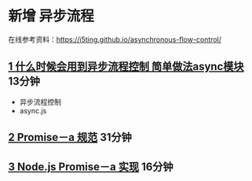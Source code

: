 # 新增 异步流程

在线参考资料：<https://i5ting.github.io/asynchronous-flow-control/>

## [1 什么时候会用到异步流程控制 简单做法async模块](http://www.stuq.org/courseware/1059/1635) 13分钟

- 异步流程控制
- async.js

## [2 Promise－a 规范](http://www.stuq.org/courseware/1059/1636) 31分钟

## [3 Node.js Promise－a 实现](http://www.stuq.org/courseware/1059/1637) 16分钟

